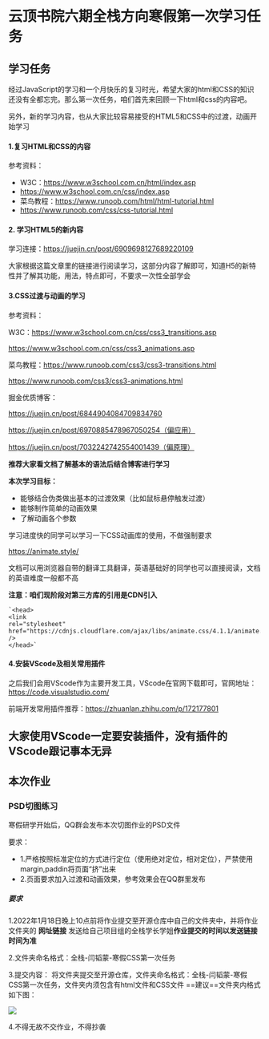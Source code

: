 # 云顶书院六期全栈方向寒假第一次学习任务

## 学习任务
经过JavaScript的学习和一个月快乐的复习时光，希望大家的html和CSS的知识还没有全都忘完。那么第一次任务，咱们首先来回顾一下html和css的内容吧。

另外，新的学习内容，也从大家比较容易接受的HTML5和CSS中的过渡，动画开始学习
#### 1.复习HTML和CSS的内容
参考资料：

* W3C：https://www.w3school.com.cn/html/index.asp
* https://www.w3school.com.cn/css/index.asp
* 菜鸟教程：https://www.runoob.com/html/html-tutorial.html
* https://www.runoob.com/css/css-tutorial.html

#### 2. 学习HTML5的新内容
 学习连接：https://juejin.cn/post/6909698127689220109

 大家根据这篇文章里的链接进行阅读学习，这部分内容了解即可，知道H5的新特性并了解其功能，用法，特点即可，不要求一次性全部学会

#### 3.CSS过渡与动画的学习

参考资料：

W3C：https://www.w3school.com.cn/css/css3_transitions.asp

https://www.w3school.com.cn/css/css3_animations.asp

菜鸟教程：https://www.runoob.com/css3/css3-transitions.html

https://www.runoob.com/css3/css3-animations.html

掘金优质博客：

https://juejin.cn/post/6844904084709834760

https://juejin.cn/post/6970885478967050254（偏应用）

https://juejin.cn/post/7032242742554001439（偏原理）

**推荐大家看文档了解基本的语法后结合博客进行学习**


**本次学习目标：**

 * 能够结合伪类做出基本的过渡效果（比如鼠标悬停触发过渡）
 * 能够制作简单的动画效果
 * 了解动画各个参数

学习进度快的同学可以学习一下CSS动画库的使用，不做强制要求

https://animate.style/

 文档可以用浏览器自带的翻译工具翻译，英语基础好的同学也可以直接阅读，文档的英语难度一般都不高

**注意：咱们现阶段对第三方库的引用是CDN引入**

    `<head>
  	<link
    rel="stylesheet"
    href="https://cdnjs.cloudflare.com/ajax/libs/animate.css/4.1.1/animate.min.css"
  	/>
	</head>`

#### 4.安装VScode及相关常用插件
之后我们会用VScode作为主要开发工具，VScode在官网下载即可，官网地址：https://code.visualstudio.com/

前端开发常用插件推荐：https://zhuanlan.zhihu.com/p/172177801

 **大家使用VScode一定要安装插件，没有插件的VScode跟记事本无异** 
------



## 本次作业

### PSD切图练习

寒假研学开始后，QQ群会发布本次切图作业的PSD文件

要求：

* 1.严格按照标准定位的方式进行定位（使用绝对定位，相对定位），严禁使用margin,paddin将页面“挤”出来
* 2.页面要求加入过渡和动画效果，参考效果会在QQ群里发布


##### 要求

1.2022年1月18日晚上10点前将作业提交至开源仓库中自己的文件夹中，并将作业文件夹的 **网址链接** 发送给自己项目组的全栈学长学姐**作业提交的时间以发送链接时间为准**

2.文件夹命名格式：全栈-闫韬蒙-寒假CSS第一次任务

3.提交内容： 将文件夹提交至开源仓库，文件夹命名格式：全栈-闫韬蒙-寒假CSS第一次任务，文件夹内须包含有html文件和CSS文件
==建议==文件夹内格式如下图：
 
![](https://beyondclouds.oss-cn-beijing.aliyuncs.com/blog/images/b39646a0-d7f6-4bf6-b06a-8e68148590b4.png)

4.不得无故不交作业，不得抄袭